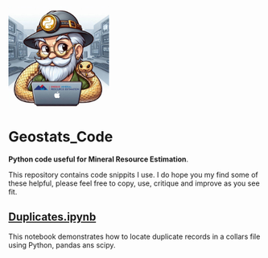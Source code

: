 <img src="https://github.com/erebus-mre/Geostats_Code/blob/main/pygeologist_v1.jpeg?raw=true" width="200"/>

# Geostats_Code

**Python code useful for Mineral Resource Estimation**.

This repository contains code snippits I use. I do hope you my find some of these helpful, please feel free to copy, use, critique and improve as you see fit.

## [Duplicates.ipynb](https://erebus-mre.github.io/Geostats_Code/01_Data_Validation/duplicates.html)
This notebook demonstrates how to locate duplicate records in a collars file using Python, pandas ans scipy. 
